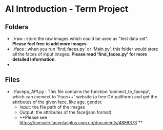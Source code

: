 # AI Introduction - Term Project

## Folders

- ./raw : store the raw images which could be used as "test data set". **Please feel free to add more images**.
- ./face : when you run 'find_faces.py' or 'Main.py', this folder would store all the faces of input images. **Please read 'find_faces.py' for more detailed information**.
- 

## Files

- ./facepp_API.py : This file contains the function 'connect_to_facepp', which can connect to 'Face++' website (a free CV paltform) and get the attributes of the given face, like age, gender.
  - Input: the file path of the images
  - Output: the attributes of the face(json format)
  - **Please see https://console.faceplusplus.com.cn/documents/4888373 **

